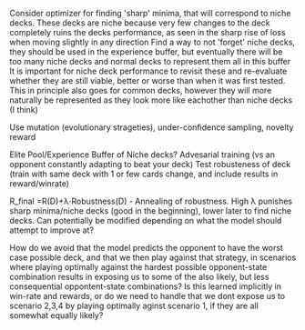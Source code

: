 Consider optimizer for finding 'sharp' minima, that will correspond to niche decks. These decks are niche because very few changes to the deck completely ruins the decks performance, as seen in the sharp rise of loss when moving slightly in any direction
Find a way to not 'forget' niche decks, they should be used in the experience buffer, but eventually there will be too many niche decks and normal decks to represent them all in this buffer
It is important for niche deck performance to revisit these and re-evaluate whether they are still viable, better or worse than when it was first tested. This in principle also goes for common decks, however they will more naturally be represented as they look more like eachother than niche decks (I think)

Use mutation (evolutionary strageties), under-confidence sampling, novelty reward

Elite Pool/Experience Buffer of Niche decks?
Advesarial training (vs an opponent constantly adapting to beat your deck)
Test robusteness of deck (train with same deck with 1 or few cards change, and include results in reward/winrate)

R_final =R(D)+λ⋅Robustness(D) - Annealing of robustness. High λ punishes sharp minima/niche decks (good in the beginning), lower later to find niche decks. Can potentially be modified depending on what the model should attempt to improve at?


How do we avoid that the model predicts the opponent to have the worst case possible deck, and that we then play against that strategy, in scenarios where playing optimally against the hardest possible opponent-state combination results in exposing us to some of the also likely, but less consequential oppontent-state combinations?
Is this learned implicitly in win-rate and rewards, or do we need to handle that we dont expose us to scenario 2,3,4 by playing optimally aginst scenario 1, if they are all somewhat equally likely?
